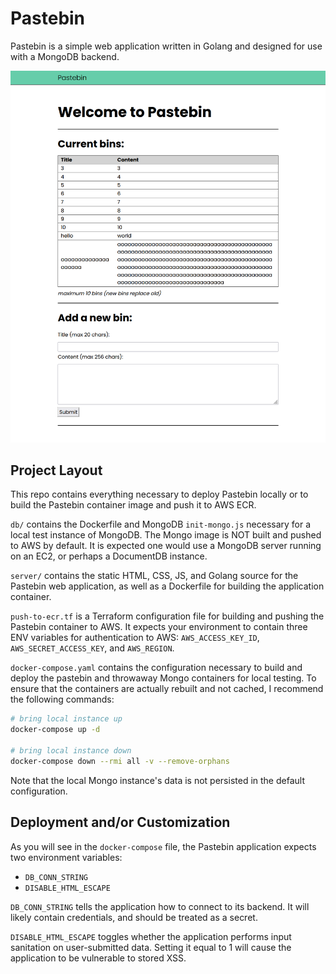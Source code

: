 # Pastebin

Pastebin is a simple web application written in Golang and designed for use with
a MongoDB backend.

![screenshot](./pastebin.png)

## Project Layout

This repo contains everything necessary to deploy Pastebin locally or to build
the Pastebin container image and push it to AWS ECR.

`db/` contains the Dockerfile and MongoDB `init-mongo.js` necessary for
a local test instance of MongoDB. The Mongo image is NOT built and pushed to AWS
by default. It is expected one would use a MongoDB server running on an EC2, or
perhaps a DocumentDB instance.

`server/` contains the static HTML, CSS, JS, and Golang source for the Pastebin
web application, as well as a Dockerfile for building the application container.

`push-to-ecr.tf` is a Terraform configuration file for building and pushing the
Pastebin container to AWS. It expects your environment to contain three ENV
variables for authentication to AWS: `AWS_ACCESS_KEY_ID`, `AWS_SECRET_ACCESS_KEY`,
and `AWS_REGION`.

`docker-compose.yaml` contains the configuration necessary to build and deploy
the pastebin and throwaway Mongo containers for local testing. To ensure that
the containers are actually rebuilt and not cached, I recommend the following
commands:

```sh
# bring local instance up
docker-compose up -d

# bring local instance down
docker-compose down --rmi all -v --remove-orphans
```

Note that the local Mongo instance's data is not persisted in the default
configuration.

## Deployment and/or Customization

As you will see in the `docker-compose` file, the Pastebin application expects
two environment variables:

- `DB_CONN_STRING`
- `DISABLE_HTML_ESCAPE`

`DB_CONN_STRING` tells the application how to connect to its backend. It will
likely contain credentials, and should be treated as a secret.

`DISABLE_HTML_ESCAPE` toggles whether the application performs input sanitation
on user-submitted data. Setting it equal to 1 will cause the application to be
vulnerable to stored XSS.